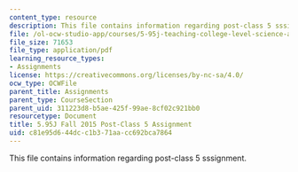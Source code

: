 ```yaml
---
content_type: resource
description: This file contains information regarding post-class 5 sssignment.
file: /ol-ocw-studio-app/courses/5-95j-teaching-college-level-science-and-engineering-fall-2015/c81e95d644dcc1b371aacc692bca7864_MIT5_95JF15_Assignment5.pdf
file_size: 71653
file_type: application/pdf
learning_resource_types:
- Assignments
license: https://creativecommons.org/licenses/by-nc-sa/4.0/
ocw_type: OCWFile
parent_title: Assignments
parent_type: CourseSection
parent_uid: 311223d8-b5ae-425f-99ae-8cf02c921bb0
resourcetype: Document
title: 5.95J Fall 2015 Post-Class 5 Assignment
uid: c81e95d6-44dc-c1b3-71aa-cc692bca7864
---
```

This file contains information regarding post-class 5 sssignment.